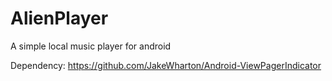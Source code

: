 AlienPlayer
===========

A simple local music player for android


Dependency:
https://github.com/JakeWharton/Android-ViewPagerIndicator